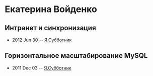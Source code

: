 # Екатерина Войденко

## Интранет и синхронизация
- 2012 Jun 30 -- [Я.Субботник](https://events.yandex.ru/lib/talks/433/)    
## Горизонтальное масштабирование MySQL
- 2011 Dec 03 -- [Я.Субботник](https://events.yandex.ru/lib/talks/176/)    

